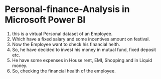 # Personal-finance-Analysis in Microsoft Power BI
1. this is a virtual Personal dataset of an Employee. 
2. Which have a fixed salary and some incentives amount on festival.
3. Now the Employee want to check his financial helth.
4. So, he have decided to invest his money in mutual fund, fixed deposit etc.
5. He have some expenses in House rent, EMI, Shopping and in Liquid money.
6. So, checking the financial health of the employee.
